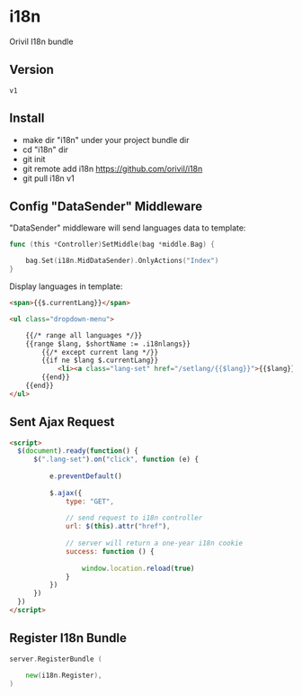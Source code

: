 # i18n

Orivil I18n bundle

## Version

```
v1
```

## Install

* make dir "i18n" under your project bundle dir
* cd "i18n" dir
* git init
* git remote add i18n https://github.com/orivil/i18n
* git pull i18n v1

## Config "DataSender" Middleware

"DataSender" middleware will send languages data to template:

```GO
func (this *Controller)SetMiddle(bag *middle.Bag) {

    bag.Set(i18n.MidDataSender).OnlyActions("Index")
} 
```

Display languages in template:

```html
<span>{{$.currentLang}}</span>

<ul class="dropdown-menu">

    {{/* range all languages */}}
    {{range $lang, $shortName := .i18nlangs}}
        {{/* except current lang */}}
        {{if ne $lang $.currentLang}}
            <li><a class="lang-set" href="/setlang/{{$lang}}">{{$lang}}</a></li>
        {{end}}
    {{end}}
</ul>
```

## Sent Ajax Request

```html
<script>
  $(document).ready(function() {
      $(".lang-set").on("click", function (e) {
    
          e.preventDefault()
    
          $.ajax({
              type: "GET",
    
              // send request to i18n controller
              url: $(this).attr("href"),
    
              // server will return a one-year i18n cookie
              success: function () {
    
                  window.location.reload(true)
              }
          })
      })
  })
</script>
```

## Register I18n Bundle

```GO
server.RegisterBundle (

    new(i18n.Register),
)
```